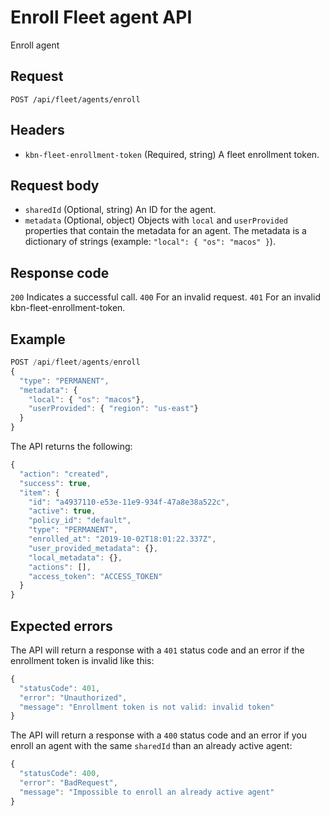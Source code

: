 # Enroll Fleet agent API

Enroll agent

## Request

`POST /api/fleet/agents/enroll`

## Headers

- `kbn-fleet-enrollment-token` (Required, string) A fleet enrollment token.

## Request body

- `sharedId` (Optional, string) An ID for the agent.
- `metadata` (Optional, object) Objects with `local` and `userProvided` properties that contain the metadata for an agent. The metadata is a dictionary of strings (example: `"local": { "os": "macos" }`).

## Response code

`200` Indicates a successful call.
`400` For an invalid request.
`401` For an invalid kbn-fleet-enrollment-token.

## Example

```js
POST /api/fleet/agents/enroll
{
  "type": "PERMANENT",
  "metadata": {
    "local": { "os": "macos"},
    "userProvided": { "region": "us-east"}
  }
}
```

The API returns the following:

```js
{
  "action": "created",
  "success": true,
  "item": {
    "id": "a4937110-e53e-11e9-934f-47a8e38a522c",
    "active": true,
    "policy_id": "default",
    "type": "PERMANENT",
    "enrolled_at": "2019-10-02T18:01:22.337Z",
    "user_provided_metadata": {},
    "local_metadata": {},
    "actions": [],
    "access_token": "ACCESS_TOKEN"
  }
}
```

## Expected errors

The API will return a response with a `401` status code and an error if the enrollment token is invalid like this:

```js
{
  "statusCode": 401,
  "error": "Unauthorized",
  "message": "Enrollment token is not valid: invalid token"
}
```

The API will return a response with a `400` status code and an error if you enroll an agent with the same `sharedId` than an already active agent:

```js
{
  "statusCode": 400,
  "error": "BadRequest",
  "message": "Impossible to enroll an already active agent"
}
```
